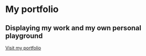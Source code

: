 # My portfolio

## Displaying my work and my own personal playground

[Visit my portfolio](https://joakim.netlify.app/)
